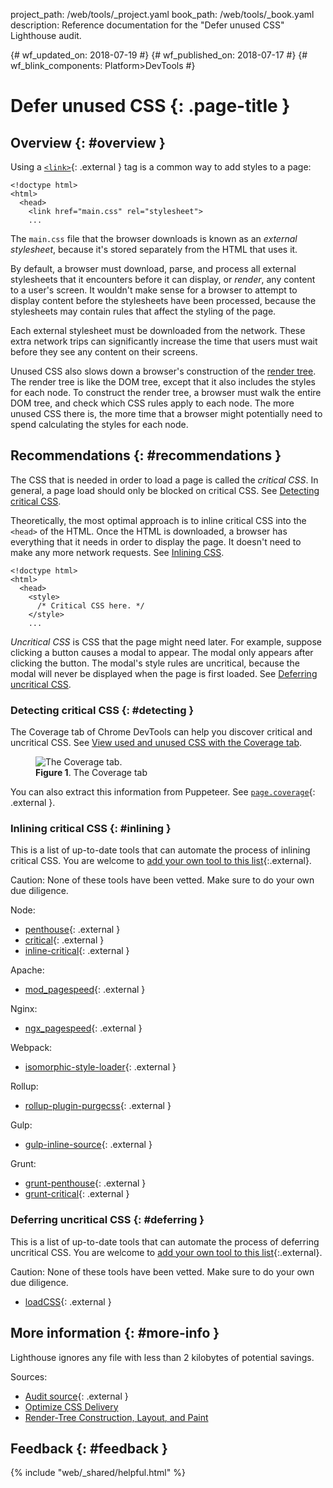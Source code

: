 project_path: /web/tools/_project.yaml book_path: /web/tools/_book.yaml description: Reference documentation for the "Defer unused CSS" Lighthouse audit.

{# wf_updated_on: 2018-07-19 #} {# wf_published_on: 2018-07-17 #} {# wf_blink_components: Platform>DevTools #}

# Defer unused CSS {: .page-title }

## Overview {: #overview }

Using a [`<link>`](https://developer.mozilla.org/en-US/docs/Web/HTML/Element/link){: .external } tag is a common way to add styles to a page:

    <!doctype html>
    <html>
      <head>
        <link href="main.css" rel="stylesheet">
        ...
    

The `main.css` file that the browser downloads is known as an *external stylesheet*, because it's stored separately from the HTML that uses it.

By default, a browser must download, parse, and process all external stylesheets that it encounters before it can display, or *render*, any content to a user's screen. It wouldn't make sense for a browser to attempt to display content before the stylesheets have been processed, because the stylesheets may contain rules that affect the styling of the page.

Each external stylesheet must be downloaded from the network. These extra network trips can significantly increase the time that users must wait before they see any content on their screens.

Unused CSS also slows down a browser's construction of the [render tree](/web/fundamentals/performance/critical-rendering-path/render-tree-construction). The render tree is like the DOM tree, except that it also includes the styles for each node. To construct the render tree, a browser must walk the entire DOM tree, and check which CSS rules apply to each node. The more unused CSS there is, the more time that a browser might potentially need to spend calculating the styles for each node.

## Recommendations {: #recommendations }

The CSS that is needed in order to load a page is called the *critical CSS*. In general, a page load should only be blocked on critical CSS. See [Detecting critical CSS](#detecting).

Theoretically, the most optimal approach is to inline critical CSS into the `<head>` of the HTML. Once the HTML is downloaded, a browser has everything that it needs in order to display the page. It doesn't need to make any more network requests. See [Inlining CSS](#inlining).

    <!doctype html>
    <html>
      <head>
        <style>
          /* Critical CSS here. */
        </style>
        ...
    

*Uncritical CSS* is CSS that the page might need later. For example, suppose clicking a button causes a modal to appear. The modal only appears after clicking the button. The modal's style rules are uncritical, because the modal will never be displayed when the page is first loaded. See [Deferring uncritical CSS](#deferring).

### Detecting critical CSS {: #detecting }

The Coverage tab of Chrome DevTools can help you discover critical and uncritical CSS. See [View used and unused CSS with the Coverage tab](/web/tools/chrome-devtools/css/reference#coverage).

<figure>
  <img src="/web/tools/chrome-devtools/css/imgs/coverage-detail.png"
       alt="The Coverage tab."/>
  <figcaption>
    <b>Figure 1</b>. The Coverage tab
  </figcaption>
</figure>

You can also extract this information from Puppeteer. See [`page.coverage`](https://github.com/GoogleChrome/puppeteer/blob/master/docs/api.md#pagecoverage){: .external }.

### Inlining critical CSS {: #inlining }

This is a list of up-to-date tools that can automate the process of inlining critical CSS. You are welcome to [add your own tool to this list](https://github.com/google/WebFundamentals/blob/master/src/content/en/tools/lighthouse/audits/unused-css.md){:.external}.

Caution: None of these tools have been vetted. Make sure to do your own due diligence.

Node:

* [penthouse](https://github.com/pocketjoso/penthouse){: .external }
* [critical](https://github.com/addyosmani/critical){: .external }
* [inline-critical](https://github.com/bezoerb/inline-critical){: .external }

Apache:

* [mod_pagespeed](https://github.com/apache/incubator-pagespeed-mod){: .external }

Nginx:

* [ngx_pagespeed](https://github.com/pagespeed/ngx_pagespeed){: .external }

Webpack:

* [isomorphic-style-loader](https://github.com/kriasoft/isomorphic-style-loader/){: .external }

Rollup:

* [rollup-plugin-purgecss](https://github.com/FullHuman/rollup-plugin-purgecss){: .external }

Gulp:

* [gulp-inline-source](https://github.com/fmal/gulp-inline-source){: .external }

Grunt:

* [grunt-penthouse](https://github.com/fatso83/grunt-penthouse){: .external }
* [grunt-critical](https://github.com/bezoerb/grunt-critical){: .external }

### Deferring uncritical CSS {: #deferring }

This is a list of up-to-date tools that can automate the process of deferring uncritical CSS. You are welcome to [add your own tool to this list](https://github.com/google/WebFundamentals/blob/master/src/content/en/tools/lighthouse/audits/unused-css.md){:.external}.

Caution: None of these tools have been vetted. Make sure to do your own due diligence.

* [loadCSS](https://github.com/filamentgroup/loadCSS){: .external }

## More information {: #more-info }

Lighthouse ignores any file with less than 2 kilobytes of potential savings.

Sources:

* [Audit source](https://github.com/GoogleChrome/lighthouse/blob/master/lighthouse-core/audits/byte-efficiency/unused-css-rules.js){: .external }
* [Optimize CSS Delivery](/speed/docs/insights/OptimizeCSSDelivery)
* [Render-Tree Construction, Layout, and Paint](/web/fundamentals/performance/critical-rendering-path/render-tree-construction)

## Feedback {: #feedback }

{% include "web/_shared/helpful.html" %}